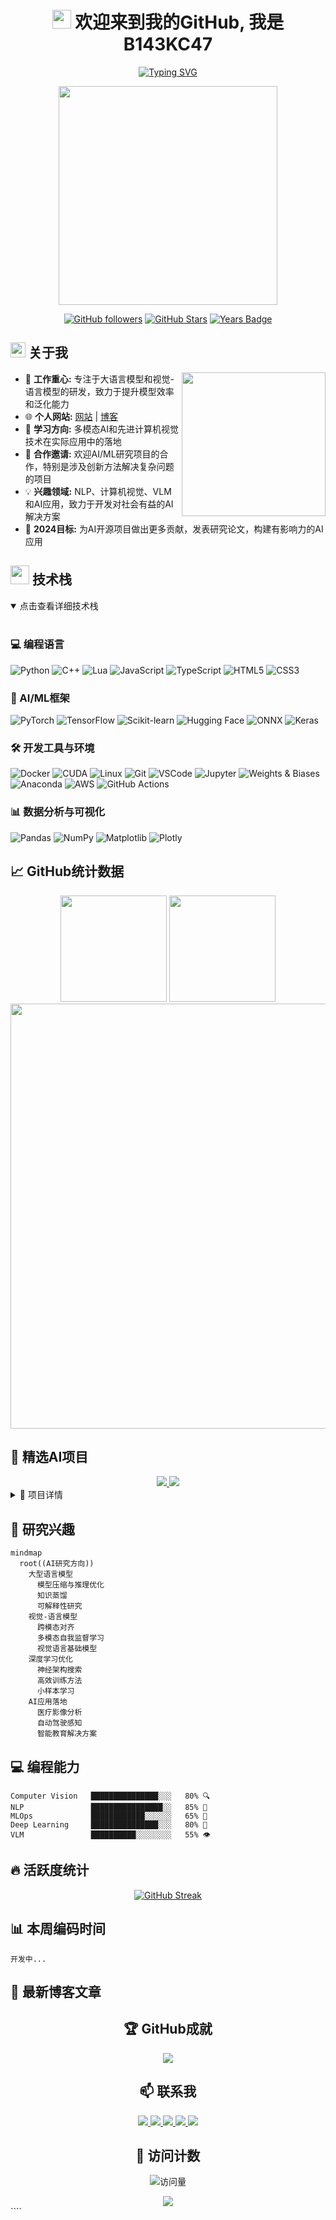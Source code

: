<div align="center">
  
# <img src="https://media.giphy.com/media/hvRJCLFzcasrR4ia7z/giphy.gif" width="30px"> 欢迎来到我的GitHub, 我是 B143KC47

[![Typing SVG](https://readme-typing-svg.herokuapp.com?font=Fira+Code&pause=1000&color=36BCF7&center=true&vCenter=true&random=false&width=600&lines=AI+Engineer+%7C+Deep+Learning+Explorer+%7C+Researcher;NLP+%7C+Computer+Vision+%7C+VLM+Developer;Always+learning%2C+always+growing)](https://git.io/typing-svg)

<img src="https://cdn.jsdelivr.net/gh/sun0225SUN/sun0225SUN/assets/images/coding.gif" width="350" />

[![GitHub followers](https://img.shields.io/github/followers/B143KC47?style=for-the-badge&logo=github)](https://github.com/B143KC47?tab=followers)
[![GitHub Stars](https://img.shields.io/github/stars/B143KC47?style=for-the-badge&logo=github)](https://github.com/B143KC47?tab=repositories)
[![Years Badge](https://badges.pufler.dev/years/B143KC47?style=for-the-badge&logo=github)](https://github.com/B143KC47)

</div>

## <img src="https://media2.giphy.com/media/QssGEmpkyEOhBCb7e1/giphy.gif?cid=ecf05e47a0n3gi1bfqntqmob8g9aid1oyj2wr3ds3mg700bl&rid=giphy.gif" width="24px"> 关于我 

<img align='right' src="https://media.giphy.com/media/j5FqEuGkm0WI1kjhmz/giphy.gif" width="230">

- 🔭 **工作重心:** 专注于大语言模型和视觉-语言模型的研发，致力于提升模型效率和泛化能力
- 🌐 **个人网站:** [网站](https://b143kc47.github.io) | [博客](https://b143kc47.github.io/blog)
- 🌱 **学习方向:** 多模态AI和先进计算机视觉技术在实际应用中的落地
- 🤝 **合作邀请:** 欢迎AI/ML研究项目的合作，特别是涉及创新方法解决复杂问题的项目
- 💡 **兴趣领域:** NLP、计算机视觉、VLM和AI应用，致力于开发对社会有益的AI解决方案
- 🎯 **2024目标:** 为AI开源项目做出更多贡献，发表研究论文，构建有影响力的AI应用

## <img src="https://media.giphy.com/media/WUlplcMpOCEmTGBtBW/giphy.gif" width="30"> 技术栈 

<details open>
<summary>点击查看详细技术栈</summary>
<br>

### 💻 编程语言
![Python](https://img.shields.io/badge/-Python-3776AB?style=for-the-badge&logo=Python&logoColor=white)
![C++](https://img.shields.io/badge/-C++-00599C?style=for-the-badge&logo=c%2B%2B&logoColor=white)
![Lua](https://img.shields.io/badge/-Lua-2C2D72?style=for-the-badge&logo=lua&logoColor=white)
![JavaScript](https://img.shields.io/badge/-JavaScript-F7DF1E?style=for-the-badge&logo=javascript&logoColor=black)
![TypeScript](https://img.shields.io/badge/-TypeScript-3178C6?style=for-the-badge&logo=typescript&logoColor=white)
![HTML5](https://img.shields.io/badge/-HTML5-E34F26?style=for-the-badge&logo=html5&logoColor=white)
![CSS3](https://img.shields.io/badge/-CSS3-1572B6?style=for-the-badge&logo=css3&logoColor=white)

### 🧠 AI/ML框架
![PyTorch](https://img.shields.io/badge/-PyTorch-EE4C2C?style=for-the-badge&logo=PyTorch&logoColor=white)
![TensorFlow](https://img.shields.io/badge/-TensorFlow-FF6F00?style=for-the-badge&logo=TensorFlow&logoColor=white)
![Scikit-learn](https://img.shields.io/badge/-Scikit_Learn-F7931E?style=for-the-badge&logo=scikit-learn&logoColor=white)
![Hugging Face](https://img.shields.io/badge/-Hugging_Face-FFD21E?style=for-the-badge&logo=huggingface&logoColor=black)
![ONNX](https://img.shields.io/badge/-ONNX-005CED?style=for-the-badge&logo=onnx&logoColor=white)
![Keras](https://img.shields.io/badge/-Keras-D00000?style=for-the-badge&logo=keras&logoColor=white)

### 🛠️ 开发工具与环境
![Docker](https://img.shields.io/badge/-Docker-2496ED?style=for-the-badge&logo=docker&logoColor=white)
![CUDA](https://img.shields.io/badge/-CUDA-76B900?style=for-the-badge&logo=nvidia&logoColor=white)
![Linux](https://img.shields.io/badge/-Linux-FCC624?style=for-the-badge&logo=linux&logoColor=black)
![Git](https://img.shields.io/badge/-Git-F05032?style=for-the-badge&logo=git&logoColor=white)
![VSCode](https://img.shields.io/badge/-VSCode-007ACC?style=for-the-badge&logo=visual-studio-code&logoColor=white)
![Jupyter](https://img.shields.io/badge/-Jupyter-F37626?style=for-the-badge&logo=jupyter&logoColor=white)
![Weights & Biases](https://img.shields.io/badge/-W&B-FFBE00?style=for-the-badge&logo=weightsandbiases&logoColor=white)
![Anaconda](https://img.shields.io/badge/-Anaconda-44A833?style=for-the-badge&logo=anaconda&logoColor=white)
![AWS](https://img.shields.io/badge/-AWS-232F3E?style=for-the-badge&logo=amazon-aws&logoColor=white)
![GitHub Actions](https://img.shields.io/badge/-GitHub_Actions-2088FF?style=for-the-badge&logo=github-actions&logoColor=white)

### 📊 数据分析与可视化
![Pandas](https://img.shields.io/badge/-Pandas-150458?style=for-the-badge&logo=pandas&logoColor=white)
![NumPy](https://img.shields.io/badge/-NumPy-013243?style=for-the-badge&logo=numpy&logoColor=white)
![Matplotlib](https://img.shields.io/badge/-Matplotlib-11557c?style=for-the-badge&logo=python&logoColor=white)
![Plotly](https://img.shields.io/badge/-Plotly-3F4F75?style=for-the-badge&logo=plotly&logoColor=white)
</details>

## 📈 GitHub统计数据

<div align="center">
  <img src="https://github-readme-stats.vercel.app/api?username=B143KC47&show_icons=true&theme=radical&count_private=true&hide_border=true&include_all_commits=true" height="170" />
  <img src="https://github-readme-stats.vercel.app/api/top-langs/?username=B143KC47&layout=compact&theme=radical&hide_border=true" height="170" />
</div>

<div align="center">
  <img src="https://github-profile-summary-cards.vercel.app/api/cards/profile-details?username=B143KC47&theme=radical" width="680" />
</div>

## 🎯 精选AI项目

<div align="center">
  <a href="https://github.com/B143KC47/CityU_GenAi_AIcademy">
    <img src="https://github-readme-stats.vercel.app/api/pin/?username=B143KC47&repo=student-nlp-learning&theme=radical&hide_border=true" />
  </a>
  <a href="https://github.com/B143KC47/nlp-learning-resources">
    <img src="https://github-readme-stats.vercel.app/api/pin/?username=B143KC47&repo=nlp-learning-resources&theme=radical&hide_border=true" />
  </a>
</div>

<details>
  <summary>📝 项目详情</summary>
  
### NLP学习工具
一个帮助学生学习和实践自然语言处理概念的NLP项目。该工具提供了从基础到高级的NLP知识体系，包含实战案例和互动练习。
  
### 相关资源
- 🔗 [NLP学习路径](https://b143kc47.github.io/blog/nlp-learning-path)
- 🔗 [实战项目展示](https://b143kc47.github.io/blog/nlp-projects)
- 📚 [推荐学习资料](https://b143kc47.github.io/blog/nlp-resources)
</details>

## 🔬 研究兴趣
```mermaid
mindmap
  root((AI研究方向))
    大型语言模型
      模型压缩与推理优化
      知识蒸馏
      可解释性研究
    视觉-语言模型
      跨模态对齐
      多模态自我监督学习
      视觉语言基础模型
    深度学习优化
      神经架构搜索
      高效训练方法
      小样本学习
    AI应用落地
      医疗影像分析
      自动驾驶感知
      智能教育解决方案
```

## 💻 编程能力

```
Computer Vision   ███████████████░░░   80% 🔍
NLP               ████████████████░░   85% 📝
MLOps             ████████████░░░░░░   65% 🚀
Deep Learning     ███████████████░░░   80% 🧠
VLM               ██████████░░░░░░░░   55% 👁️
```

## 🔥 活跃度统计

<div align="center">
  
[![GitHub Streak](https://github-readme-streak-stats.herokuapp.com/?user=B143KC47&theme=radical&hide_border=true)](https://github.com/B143KC47)

</div>

## 📊 本周编码时间

<!--START_SECTION:waka-->
```text
开发中...
```
<!--END_SECTION:waka-->

## 📝 最新博客文章
<!-- BLOG-POST-LIST:START -->
<!-- BLOG-POST-LIST:END -->

<div align="center">

## 🏆 GitHub成就

<img src="https://github-profile-trophy.vercel.app/?username=B143KC47&theme=radical&no-frame=true&row=1&column=6&margin-w=15&margin-h=15" />

## 📫 联系我

<a href="mailto:s20200057@ylmass.edu.hk">
  <img src="https://img.shields.io/badge/Email-D14836?style=for-the-badge&logo=gmail&logoColor=white"/>
</a>
<a href="https://github.com/B143KC47">
  <img src="https://img.shields.io/badge/GitHub-100000?style=for-the-badge&logo=github&logoColor=white"/>
</a>
<a href="https://www.linkedin.com/in/blackcat/?originalSubdomain=hk">
  <img src="https://img.shields.io/badge/LinkedIn-0077B5?style=for-the-badge&logo=linkedin&logoColor=white"/>
</a>
<a href="https://b143kc47.github.io">
  <img src="https://img.shields.io/badge/Website-4285F4?style=for-the-badge&logo=google-chrome&logoColor=white"/>
</a>
<a href="https://b143kc47.github.io/blog">
  <img src="https://img.shields.io/badge/Blog-FFA500?style=for-the-badge&logo=rss&logoColor=white"/>
</a>

## 👀 访问计数
  
![访问量](https://profile-counter.glitch.me/B143KC47/count.svg)

<img src="https://capsule-render.vercel.app/api?type=waving&color=gradient&height=100&section=footer&animation=twinkling"/>

</div>
````
